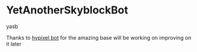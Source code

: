 # YetAnotherSkyblockBot
yasb


Thanks to [hypixel bot](https://github.com/MatthewTGM/hypixel-bot) for the amazing base will be working on improving on it later
